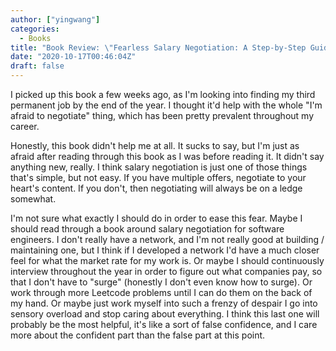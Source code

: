 ```yaml
---
author: ["yingwang"]
categories:
  - Books
title: "Book Review: \"Fearless Salary Negotiation: A Step-by-Step Guide to Getting Paid What You're Worth\", by Josh Doody"
date: "2020-10-17T00:46:04Z"
draft: false
---
```


I picked up this book a few weeks ago, as I'm looking into finding my third
permanent job by the end of the year. I thought it'd help with the whole "I'm
afraid to negotiate" thing, which has been pretty prevalent throughout my
career.

Honestly, this book didn't help me at all. It sucks to say, but I'm just as
afraid after reading through this book as I was before reading it. It didn't say
anything new, really. I think salary negotiation is just one of those things
that's simple, but not easy. If you have multiple offers, negotiate to your
heart's content. If you don't, then negotiating will always be on a ledge
somewhat.

I'm not sure what exactly I should do in order to ease this fear. Maybe I should
read through a book around salary negotiation for software engineers. I don't
really have a network, and I'm not really good at building / maintaining one,
but I think if I developed a network I'd have a much closer feel for what the
market rate for my work is. Or maybe I should continuously interview throughout
the year in order to figure out what companies pay, so that I don't have to
"surge" (honestly I don't even know how to surge). Or work through more Leetcode
problems until I can do them on the back of my hand. Or maybe just work myself
into such a frenzy of despair I go into sensory overload and stop caring about
everything. I think this last one will probably be the most helpful, it's like a
sort of false confidence, and I care more about the confident part than the
false part at this point.

